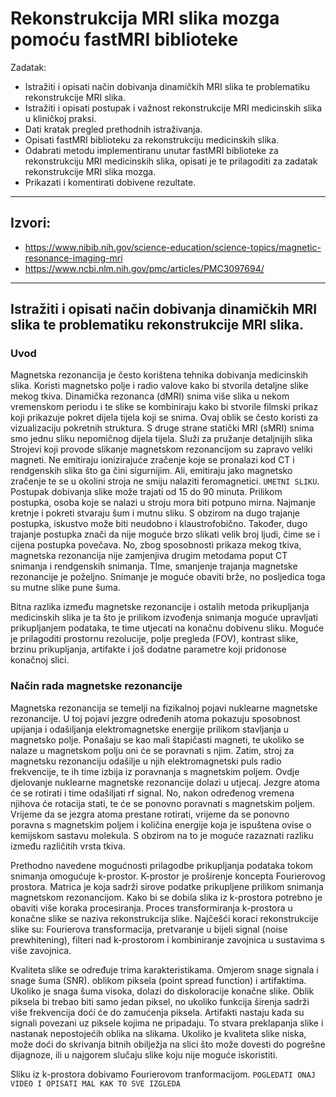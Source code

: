 # Rekonstrukcija MRI slika mozga pomoću fastMRI biblioteke

Zadatak:

- Istražiti i opisati način dobivanja dinamičkih MRI slika te problematiku
rekonstrukcije MRI slika. 
- Istražiti i opisati postupak i važnost rekonstrukcije MRI medicinskih 
slika u kliničkoj praksi.
- Dati kratak pregled prethodnih istraživanja. 
- Opisati fastMRI biblioteku za rekonstrukciju medicinskih slika.
- Odabrati metodu implementiranu unutar fastMRI biblioteke za rekonstrukciju
MRI medicinskih slika, opisati je te prilagoditi za zadatak rekonstrukcije MRI
slika mozga.
- Prikazati i komentirati dobivene rezultate.

---

## Izvori:

- https://www.nibib.nih.gov/science-education/science-topics/magnetic-resonance-imaging-mri
- https://www.ncbi.nlm.nih.gov/pmc/articles/PMC3097694/

---

## Istražiti i opisati način dobivanja dinamičkih MRI slika te problematiku rekonstrukcije MRI slika. 

### Uvod

Magnetska rezonancija je često korištena tehnika dobivanja medicinskih slika. Koristi magnetsko polje i radio valove kako bi stvorila detaljne slike mekog tkiva. Dinamička rezonanca (dMRI) snima više slika u nekom vremenskom periodu i te slike se kombiniraju kako bi stvorile filmski prikaz koji prikazuje pokret dijela tijela koji se snima. Ovaj oblik se često koristi za vizualizaciju pokretnih struktura. S druge strane statički MRI (sMRI) snima smo jednu sliku nepomičnog dijela tijela. Služi za pružanje detaljnijih slika Strojevi koji provode slikanje magnetskom rezonancijom su zapravo veliki magneti. Ne emitiraju ionizirajuće zračenje koje se pronalazi kod CT i rendgenskih slika što ga čini sigurnijim. Ali, emitiraju jako magnetsko zračenje te se u okolini stroja ne smiju nalaziti feromagnetici. `UMETNI SLIKU`. Postupak dobivanja slike može trajati od 15 do 90 minuta. Prilikom postupka, osoba koje se nalazi u stroju mora biti potpuno mirna. Najmanje kretnje i pokreti stvaraju šum i mutnu sliku. S obzirom na dugo trajanje postupka, iskustvo može biti neudobno i klaustrofobično. Također, dugo trajanje postupka znači da nije moguće brzo slikati velik broj ljudi, čime se i cijena postupka povečava. No, zbog sposobnosti prikaza mekog tkiva, magnetska rezonancija nije zamjenjiva drugim metodama poput CT snimanja i rendgenskih snimanja. TIme, smanjenje trajanja magnetske rezonancije je poželjno. Snimanje je moguće obaviti brže, no posljedica toga su mutne slike pune šuma.

Bitna razlika između magnetske rezonancije i ostalih metoda prikupljanja medicinskih slika je ta što je prilikom izvođenja snimanja moguće upravljati prikupljanjem podataka, te time utjecati na konačnu dobivenu sliku. Moguće je prilagoditi prostornu rezolucije, polje pregleda (FOV), kontrast slike, brzinu prikupljanja, artifakte i još dodatne parametre koji pridonose konačnoj slici.

### Način rada magnetske rezonancije

Magnetska rezonancija se temelji na fizikalnoj pojavi nuklearne magnetske rezonancije. U toj pojavi jezgre određenih atoma pokazuju sposobnost upijanja i odašiljanja elektromagnetske energije prilikom stavljanja u magnetsko polje. Ponašaju se kao mali štapičasti magneti, te ukoliko se nalaze u magnetskom polju oni će se poravnati s njim. Zatim, stroj za magnetsku rezonanciju odašilje u njih elektromagnetski puls radio frekvencije, te ih time izbija iz poravnanja s magnetskim poljem. Ovdje djelovanje nuklearne magnetske rezonancije dolazi u utjecaj. Jezgre atoma će se rotirati i time odašiljati rf signal. No, nakon određenog vremena njihova će rotacija stati, te će se ponovno poravnati s magnetskim poljem. Vrijeme da se jezgra atoma prestane rotirati, vrijeme da se ponovno poravna s magnetskim poljem i količina energije koja je ispuštena ovise o kemijskom sastavu molekula. S obzirom na to je moguće razaznati razliku između različitih vrsta tkiva. 

Prethodno navedene mogućnosti prilagodbe prikupljanja podataka tokom snimanja omogućuje k-prostor. K-prostor je proširenje koncepta Fourierovog prostora. Matrica je koja sadrži sirove podatke prikupljene prilikom snimanja magnetskom rezonancijom. Kako bi se dobila slika iz k-prostora potrebno je obaviti više koraka procesiranja. Proces transformiranja k-prostora u konačne slike se naziva rekonstrukcija slike. Najčešći koraci rekonstrukcije slike su: Fourierova transformacija, pretvaranje u bijeli signal (noise prewhitening), filteri nad k-prostorom i kombiniranje zavojnica u sustavima s više zavojnica. 

Kvaliteta slike se određuje trima karakteristikama. Omjerom snage signala i snage šuma (SNR). oblikom piksela (point spread function) i artifaktima. Ukoliko je snaga šuma visoka, dolazi do diskoloracije konačne slike. Oblik piksela bi trebao biti samo jedan piksel, no ukoliko funkcija širenja sadrži više frekvencija doći će do zamućenja piksela. Artifakti nastaju kada su signali povezani uz piksele kojima ne pripadaju. To stvara preklapanja slike i nastanak nepostojećih oblika na slikama. Ukoliko je kvaliteta slike niska, može doći do skrivanja bitnih obilježja na slici što može dovesti do pogrešne dijagnoze, ili u najgorem slučaju slike koju nije moguće iskoristiti.

Sliku iz k-prostora dobivamo Fourierovom tranformacijom. `POGLEDATI ONAJ VIDEO I OPISATI MAL KAK TO SVE IZGLEDA`

